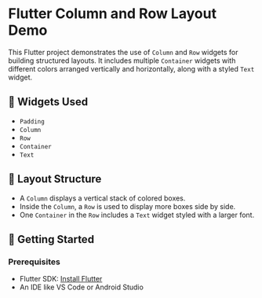# Flutter Column and Row Layout Demo

This Flutter project demonstrates the use of `Column` and `Row` widgets for building structured layouts. It includes multiple `Container` widgets with different colors arranged vertically and horizontally, along with a styled `Text` widget.

## 🧱 Widgets Used

- `Padding`
- `Column`
- `Row`
- `Container`
- `Text`

## 📐 Layout Structure

- A `Column` displays a vertical stack of colored boxes.
- Inside the `Column`, a `Row` is used to display more boxes side by side.
- One `Container` in the `Row` includes a `Text` widget styled with a larger font.

## 🚀 Getting Started

### Prerequisites

- Flutter SDK: [Install Flutter](https://flutter.dev/docs/get-started/install)
- An IDE like VS Code or Android Studio
